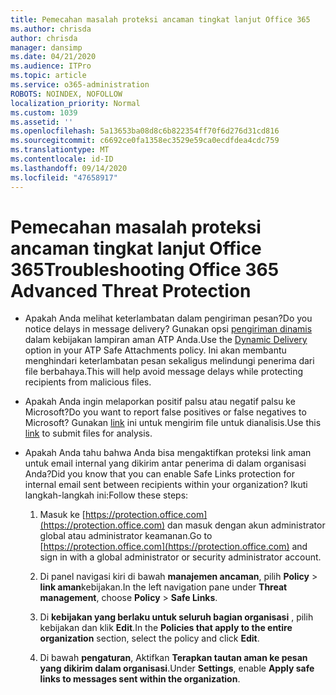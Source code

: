 ```yaml
---
title: Pemecahan masalah proteksi ancaman tingkat lanjut Office 365
ms.author: chrisda
author: chrisda
manager: dansimp
ms.date: 04/21/2020
ms.audience: ITPro
ms.topic: article
ms.service: o365-administration
ROBOTS: NOINDEX, NOFOLLOW
localization_priority: Normal
ms.custom: 1039
ms.assetid: ''
ms.openlocfilehash: 5a13653ba08d8c6b822354ff70f6d276d31cd816
ms.sourcegitcommit: c6692ce0fa1358ec3529e59ca0ecdfdea4cdc759
ms.translationtype: MT
ms.contentlocale: id-ID
ms.lasthandoff: 09/14/2020
ms.locfileid: "47658917"
---
```

# <a name="troubleshooting-office-365-advanced-threat-protection"></a><span data-ttu-id="5a757-102">Pemecahan masalah proteksi ancaman tingkat lanjut Office 365</span><span class="sxs-lookup"><span data-stu-id="5a757-102">Troubleshooting Office 365 Advanced Threat Protection</span></span>

- <span data-ttu-id="5a757-103">Apakah Anda melihat keterlambatan dalam pengiriman pesan?</span><span class="sxs-lookup"><span data-stu-id="5a757-103">Do you notice delays in message delivery?</span></span> <span data-ttu-id="5a757-104">Gunakan opsi [pengiriman dinamis](https://docs.microsoft.com/microsoft-365/security/office-365-security/dynamic-delivery-and-previewing) dalam kebijakan lampiran aman ATP Anda.</span><span class="sxs-lookup"><span data-stu-id="5a757-104">Use the [Dynamic Delivery](https://docs.microsoft.com/microsoft-365/security/office-365-security/dynamic-delivery-and-previewing) option in your ATP Safe Attachments policy.</span></span> <span data-ttu-id="5a757-105">Ini akan membantu menghindari keterlambatan pesan sekaligus melindungi penerima dari file berbahaya.</span><span class="sxs-lookup"><span data-stu-id="5a757-105">This will help avoid message delays while protecting recipients from malicious files.</span></span>

- <span data-ttu-id="5a757-106">Apakah Anda ingin melaporkan positif palsu atau negatif palsu ke Microsoft?</span><span class="sxs-lookup"><span data-stu-id="5a757-106">Do you want to report false positives or false negatives to Microsoft?</span></span> <span data-ttu-id="5a757-107">Gunakan [link](https://www.microsoft.com/wdsi/filesubmission/) ini untuk mengirim file untuk dianalisis.</span><span class="sxs-lookup"><span data-stu-id="5a757-107">Use this [link](https://www.microsoft.com/wdsi/filesubmission/) to submit files for analysis.</span></span>

- <span data-ttu-id="5a757-108">Apakah Anda tahu bahwa Anda bisa mengaktifkan proteksi link aman untuk email internal yang dikirim antar penerima di dalam organisasi Anda?</span><span class="sxs-lookup"><span data-stu-id="5a757-108">Did you know that you can enable Safe Links protection for internal email sent between recipients within your organization?</span></span> <span data-ttu-id="5a757-109">Ikuti langkah-langkah ini:</span><span class="sxs-lookup"><span data-stu-id="5a757-109">Follow these steps:</span></span>

  1. <span data-ttu-id="5a757-110">Masuk ke [https://protection.office.com](https://protection.office.com) dan masuk dengan akun administrator global atau administrator keamanan.</span><span class="sxs-lookup"><span data-stu-id="5a757-110">Go to [https://protection.office.com](https://protection.office.com) and sign in with a global administrator or security administrator account.</span></span>

  2. <span data-ttu-id="5a757-111">Di panel navigasi kiri di bawah **manajemen ancaman**, pilih **Policy** \> **link aman**kebijakan.</span><span class="sxs-lookup"><span data-stu-id="5a757-111">In the left navigation pane under **Threat management**, choose **Policy** \> **Safe Links**.</span></span>

  3. <span data-ttu-id="5a757-112">Di **kebijakan yang berlaku untuk seluruh bagian organisasi** , pilih kebijakan dan klik **Edit**.</span><span class="sxs-lookup"><span data-stu-id="5a757-112">In the **Policies that apply to the entire organization** section, select the policy and click **Edit**.</span></span>

  4. <span data-ttu-id="5a757-113">Di bawah **pengaturan**, Aktifkan **Terapkan tautan aman ke pesan yang dikirim dalam organisasi**.</span><span class="sxs-lookup"><span data-stu-id="5a757-113">Under **Settings**, enable **Apply safe links to messages sent within the organization**.</span></span>
